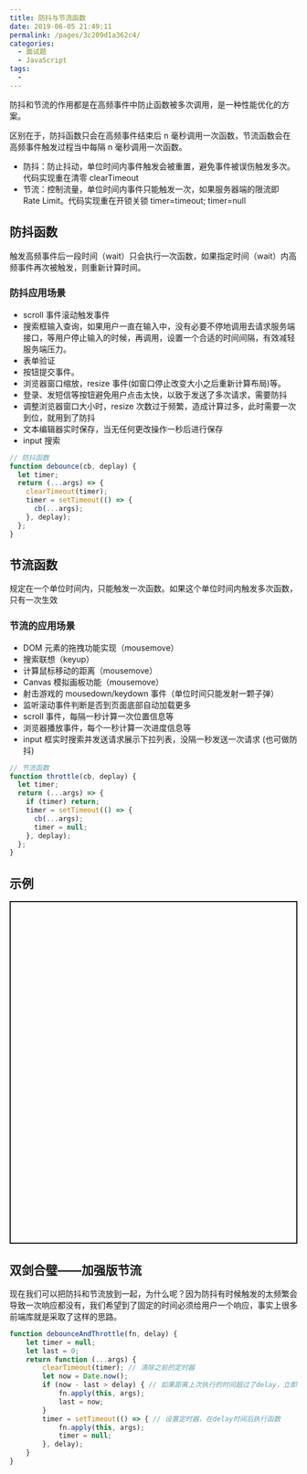 ```yaml
---
title: 防抖与节流函数
date: 2019-06-05 21:49:11
permalink: /pages/3c209d1a362c4/
categories:
  - 面试题
  - JavaScript
tags:
  -
---
```


防抖和节流的作用都是在高频事件中防止函数被多次调用，是一种性能优化的方案。

区别在于，防抖函数只会在高频事件结束后 n 毫秒调用一次函数，节流函数会在高频事件触发过程当中每隔 n 毫秒调用一次函数。

- 防抖：防止抖动，单位时间内事件触发会被重置，避免事件被误伤触发多次。代码实现重在清零 clearTimeout
- 节流：控制流量，单位时间内事件只能触发一次，如果服务器端的限流即 Rate Limit。代码实现重在开锁关锁 timer=timeout; timer=null

<!-- more -->

## 防抖函数

触发高频事件后一段时间（wait）只会执行一次函数，如果指定时间（wait）内高频事件再次被触发，则重新计算时间。

### 防抖应用场景

- scroll 事件滚动触发事件
- 搜索框输入查询，如果用户一直在输入中，没有必要不停地调用去请求服务端接口，等用户停止输入的时候，再调用，设置一个合适的时间间隔，有效减轻服务端压力。
- 表单验证
- 按钮提交事件。
- 浏览器窗口缩放，resize 事件(如窗口停止改变大小之后重新计算布局)等。
- 登录、发短信等按钮避免用户点击太快，以致于发送了多次请求，需要防抖
- 调整浏览器窗口大小时，resize 次数过于频繁，造成计算过多，此时需要一次到位，就用到了防抖
- 文本编辑器实时保存，当无任何更改操作一秒后进行保存
- input 搜索

```js
// 防抖函数
function debounce(cb, deplay) {
  let timer;
  return (...args) => {
    clearTimeout(timer);
    timer = setTimeout(() => {
      cb(...args);
    }, deplay);
  };
}
```

## 节流函数

规定在一个单位时间内，只能触发一次函数。如果这个单位时间内触发多次函数，只有一次生效

### 节流的应用场景

- DOM 元素的拖拽功能实现（mousemove）
- 搜索联想（keyup）
- 计算鼠标移动的距离（mousemove）
- Canvas 模拟画板功能（mousemove）
- 射击游戏的 mousedown/keydown 事件（单位时间只能发射一颗子弹）
- 监听滚动事件判断是否到页面底部自动加载更多
- scroll 事件，每隔一秒计算一次位置信息等
- 浏览器播放事件，每个一秒计算一次进度信息等
- input 框实时搜索并发送请求展示下拉列表，没隔一秒发送一次请求 (也可做防抖)

```js
// 节流函数
function throttle(cb, deplay) {
  let timer;
  return (...args) => {
    if (timer) return;
    timer = setTimeout(() => {
      cb(...args);
      timer = null;
    }, deplay);
  };
}
```

## 示例

<p class="codepen" data-height="600" data-theme-id="light" data-default-tab="result" data-user="wu529778790" data-slug-hash="QWbgLMP" style="height: 600px; box-sizing: border-box; display: flex; align-items: center; justify-content: center; border: 2px solid; margin: 1em 0; padding: 1em;" data-pen-title="防抖与节流函数">
</p>
<script async src="https://static.codepen.io/assets/embed/ei.js"></script>

## 双剑合璧——加强版节流

现在我们可以把防抖和节流放到一起，为什么呢？因为防抖有时候触发的太频繁会导致一次响应都没有，我们希望到了固定的时间必须给用户一个响应，事实上很多前端库就是采取了这样的思路。

```js
function debounceAndThrottle(fn, delay) {
    let timer = null;
    let last = 0;
    return function (...args) {
        clearTimeout(timer); // 清除之前的定时器
        let now = Date.now();
        if (now - last > delay) { // 如果距离上次执行的时间超过了delay，立即执行函数
            fn.apply(this, args);
            last = now;
        }
        timer = setTimeout(() => { // 设置定时器，在delay时间后执行函数
            fn.apply(this, args);
            timer = null;
        }, delay);
    }
}
```

